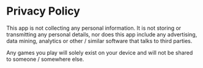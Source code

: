 # Privacy Policy

This app is not collecting any personal information. It is not storing or transmitting any personal details, nor
does this app include any advertising, data mining, analytics or other / similar software that talks to third parties.

Any games you play will solely exist on your device and will not be shared to someone / somewhere else.
